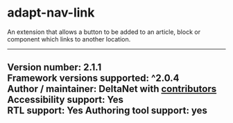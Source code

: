 adapt-nav-link
===============

An extension that allows a button to be added to an article, block or component which links to another location.

----------------------------
**Version number:**  2.1.1     
**Framework versions supported:**  ^2.0.4    
**Author / maintainer:** DeltaNet with [contributors](https://github.com/deltanet/adapt-nav-link/graphs/contributors)     
**Accessibility support:** Yes  
**RTL support:** Yes
**Authoring tool support:** yes
----------------------------
